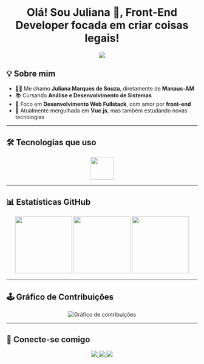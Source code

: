 <h1 align="center">Olá! Sou Juliana 🐾, Front-End Developer focada em criar coisas legais!</h1>

<p align="center">
  <img src="https://readme-typing-svg.demolab.com?font=Fira+Code&pause=1000&center=true&vCenter=true&width=500&lines=Front-end+Developer;Vue.js+Lover;Tech+Enthusiast" />
</p>

## 💡 Sobre mim

- 👩‍💻 Me chamo **Juliana Marques de Souza**, diretamente de **Manaus-AM**  
- 📚 Cursando **Análise e Desenvolvimento de Sistemas**  
- 🚀 Foco em **Desenvolvimento Web Fullstack**, com amor por **front-end**  
- 🎯 Atualmente mergulhada em **Vue.js**, mas também estudando novas tecnologias

---

## 🛠️ Tecnologias que uso

<div align="center">
  <img src="https://skillicons.dev/icons?i=vue,ts,javascript,tailwind,vuetify,bootstrap,pinia" height="60" />
</div>


---

## 📊 Estatísticas GitHub

<div align="center">
  <img height="150" src="https://streak-stats.demolab.com?user=juliMarquesSouza&locale=pt_BR&mode=daily&theme=dracula&hide_border=false&border_radius=5" />
  <img height="150" src="https://github-readme-stats.vercel.app/api?username=juliMarquesSouza&show_icons=true&theme=dracula" />
  <img height="150" src="https://github-readme-stats.vercel.app/api/top-langs/?username=juliMarquesSouza&layout=compact&langs_count=6&theme=dracula"/>
</div>

---

## 🕹️ Gráfico de Contribuições

<p align="center">
  <img src="https://github-readme-activity-graph.vercel.app/graph?username=juliMarquesSouza&theme=github&area=true&hide_border=true" alt="Gráfico de contribuições" />
</p>

---

## 📲 Conecte-se comigo

<div align="center">
  <a href="https://www.linkedin.com/in/juliana-marques-souza">
    <img src="https://img.shields.io/static/v1?message=LinkedIn&logo=linkedin&label=&color=0077B5&logoColor=white&style=for-the-badge" />
  </a>
  <a href="https://github.com/juliMarquesSouza">
    <img src="https://img.shields.io/static/v1?message=GitHub&logo=github&label=&color=181717&logoColor=white&style=for-the-badge" />
  </a>
  <a href="mailto:ju.marquess2023@gmail.com">
    <img src="https://img.shields.io/static/v1?message=Gmail&logo=gmail&label=&color=D14836&logoColor=white&style=for-the-badge" />
  </a>
</div>
